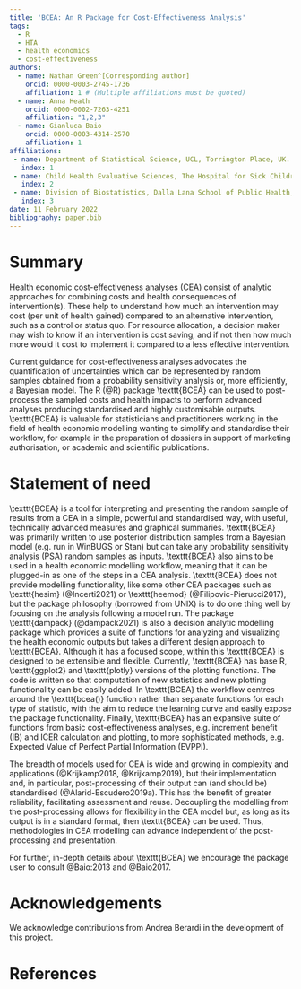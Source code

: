 ```yaml
---
title: 'BCEA: An R Package for Cost-Effectiveness Analysis'
tags:
  - R
  - HTA
  - health economics
  - cost-effectiveness
authors:
  - name: Nathan Green^[Corresponding author]
    orcid: 0000-0003-2745-1736
    affiliation: 1 # (Multiple affiliations must be quoted)
  - name: Anna Heath
    orcid: 0000-0002-7263-4251
    affiliation: "1,2,3"
  - name: Gianluca Baio
    orcid: 0000-0003-4314-2570
    affiliation: 1
affiliations:
 - name: Department of Statistical Science, UCL, Torrington Place, UK.
   index: 1
 - name: Child Health Evaluative Sciences, The Hospital for Sick Children, Toronto, ON, Canada.
   index: 2
 - name: Division of Biostatistics, Dalla Lana School of Public Health, University of Toronto, Toronto, ON, Canada.
   index: 3
date: 11 February 2022
bibliography: paper.bib
---
```


# Summary

Health economic cost-effectiveness analyses (CEA) consist of analytic approaches for combining costs and health consequences of intervention(s). These help to understand how much an intervention may cost (per unit of health gained) compared to an alternative intervention, such as a control or status quo. For resource allocation, a decision maker may wish to know if an intervention is cost saving, and if not then how much more would it cost to implement it compared to a less effective intervention.

Current guidance for cost-effectiveness analyses advocates the quantification of uncertainties which can be represented by random samples obtained from a probability sensitivity analysis or, more efficiently, a Bayesian model.
The R (@R) package \texttt{BCEA} can be used to post-process the sampled costs and health impacts to perform advanced analyses producing standardised and highly customisable outputs.
\texttt{BCEA} is valuable for statisticians and practitioners working in the field of health economic modelling wanting to simplify and standardise their workflow, for example in the preparation of dossiers in support of marketing authorisation, or academic and scientific publications.

# Statement of need

\texttt{BCEA} is a tool for interpreting and presenting the random sample of results from a CEA in a simple, powerful and standardised way, with useful, technically advanced measures and graphical summaries.
\texttt{BCEA} was primarily written to use posterior distribution samples from a Bayesian model (e.g. run in WinBUGS or Stan) but can take any probability sensitivity analysis (PSA) random samples as inputs. \texttt{BCEA} also aims to be used in a health economic modelling workflow, meaning that it can be plugged-in as one of the steps in a CEA analysis.
\texttt{BCEA} does not provide modelling functionality, like some other CEA packages such as \texttt{hesim} (@Incerti2021) or \texttt{heemod} (@Filipovic-Pierucci2017), but the package philosophy (borrowed from UNIX) is to do one thing well by focusing on the analysis following a model run.
The package \texttt{dampack} (@dampack2021) is also a decision analytic modelling package which provides a suite of functions for analyzing and visualizing the health economic outputs but takes a different design approach to \texttt{BCEA}.
Although it has a focused scope, within this \texttt{BCEA} is designed to be extensible and flexible. Currently, \texttt{BCEA} has base R, \texttt{ggplot2} and \texttt{plotly} versions of the plotting functions.
The code is written so that computation of new statistics and new plotting functionality can be easily added. In \texttt{BCEA} the workflow centres around the \texttt{bcea()} function rather than separate functions for each type of statistic, with the aim to reduce the learning curve and easily expose the package functionality.
Finally, \texttt{BCEA} has an expansive suite of functions from basic cost-effectiveness analyses, e.g. increment benefit (IB) and ICER calculation and plotting, to more sophisticated methods, e.g. Expected Value of Perfect Partial Information (EVPPI).

The breadth of models used for CEA is wide and growing in complexity and applications (@Krijkamp2018, @Krijkamp2019), but their implementation and, in particular, post-processing of their output can (and should be) standardised (@Alarid-Escudero2019a). This has the benefit of greater reliability, facilitating assessment and reuse. Decoupling the modelling from the post-processing allows for flexibility in the CEA model but, as long as its output is in a standard format, then \texttt{BCEA} can be used. Thus, methodologies in CEA modelling can advance independent of the post-processing and presentation.

For further, in-depth details about \texttt{BCEA} we encourage the package user to consult @Baio:2013 and @Baio2017.


# Acknowledgements

We acknowledge contributions from Andrea Berardi in the development of this project.

# References
